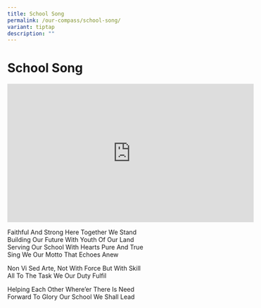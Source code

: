 ```yaml
---
title: School Song
permalink: /our-compass/school-song/
variant: tiptap
description: ""
---
```

<h1><strong>School Song</strong></h1>
<div class="iframe-wrapper">
<iframe height="315" width="560" allowfullscreen="true" frameborder="0" src="https://www.youtube.com/embed/WBua1lwCJew?si=xlzLE0JScPikwqSe"></iframe>
</div>
<p>Faithful And Strong Here Together We Stand
<br>Building Our Future With Youth Of Our Land
<br>Serving Our School With Hearts Pure And True
<br>Sing We Our Motto That Echoes Anew</p>
<p>Non Vi Sed Arte, Not With Force But With Skill
<br>All To The Task We Our Duty Fulfil</p>
<p>Helping Each Other Where’er There Is Need
<br>Forward To Glory Our School We Shall Lead</p>
<p></p>
